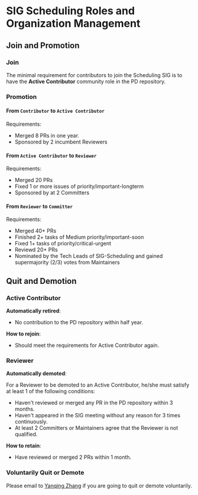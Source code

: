 # SIG Scheduling Roles and Organization Management

## Join and Promotion

### Join

The minimal requirement for contributors to join the Scheduling SIG is to have the **Active Contributor** community role in the PD repository.

### Promotion

#### From `Contributor` to `Active Contributor`

Requirements:

* Merged 8 PRs in one year.
* Sponsored by 2 incumbent Reviewers

#### From `Active Contributor` to `Reviewer`

Requirements:

* Merged 20 PRs
* Fixed 1 or more issues of priority/important-longterm
* Sponsored by at 2 Committers

#### From `Reviewer` to `Committer`

Requirements:

* Merged 40+ PRs
* Finished 2+ tasks of Medium priority/important-soon
* Fixed 1+ tasks of priority/critical-urgent
* Reviewd 20+ PRs
* Nominated by the Tech Leads of SIG-Scheduling and gained supermajority (2/3) votes from Maintainers

## Quit and Demotion

### Active Contributor

**Automatically retired**:

* No contribution to the PD repository within half year.

**How to rejoin**:

* Should meet the requirements for Active Contributor again.

### Reviewer

**Automatically demoted**:

For a Reviewer to be demoted to an Active Contributor,  he/she must satisfy at least 1 of the following conditions:

* Haven't reviewed or merged any PR in the PD repository within 3 months.
* Haven't appeared in the SIG meeting without any reason for 3 times continuously.
* At least 2 Committers or Maintainers agree that the Reviewer is not qualified.

**How to retain**:

* Have reviewed or merged 2 PRs within 1 month.

### Voluntarily Quit or Demote

Please email to [Yanqing Zhang](mailto:zhangyanqing@pingcap.com) if you are going to quit or demote voluntarily.
